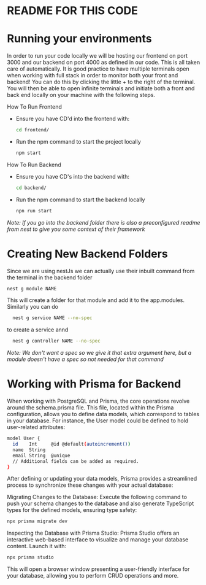 # README FOR THIS CODE


# Running your environments 
In order to run your code locally we will be hosting our frontend on port 3000 and our backend on port 4000 as defined in our code. This is all taken care of automatically. It is good practice to have multiple terminals open when working with full stack in order to monitor both your front and backend! You can do this by clicking the little + to the right of the terminal. You will then be able to open infinite terminals and initiate both a front and back end locally on your machine with the following steps.

How To Run Frontend 

- Ensure you have CD'd into the frontend with:
  ```bash
  cd frontend/
- Run the npm command to start the project locally
   ```bash
  npm start

How To Run Backend 
  - Ensure you have CD's into the backend with: 
    ```bash
    cd backend/
  - Run the npm command to start the backend locally
      ```bash
      npn run start
*Note: If you go into the backend folder there is also a preconfigured readme from nest to give you some context of their framework*


# Creating New Backend Folders
Since we are using nestJs we can actually use their inbuilt command from the terminal in the backend folder
  ```bash
  nest g module NAME
```
This will create a folder for that module and add it to the app.modules. 
Similarly you can do 
```bash
  nest g service NAME --no-spec
```
to create a service annd
```bash
  nest g controller NAME --no-spec
``` 
*Note: We don't want a spec so we give it that extra argument here, but a module doesn't have a spec so not needed for that command*



# Working with Prisma for Backend

When working with PostgreSQL and Prisma, the core operations revolve around the schema.prisma file. This file, located within the Prisma configuration, allows you to define data models, which correspond to tables in your database. For instance, the User model could be defined to hold user-related attributes:

```bash
model User {
  id    Int     @id @default(autoincrement())
  name  String
  email String  @unique
  // Additional fields can be added as required.
}
```
After defining or updating your data models, Prisma provides a streamlined process to synchronize these changes with your actual database:

Migrating Changes to the Database:
Execute the following command to push your schema changes to the database and also generate TypeScript types for the defined models, ensuring type safety:

```bash
npx prisma migrate dev
```

Inspecting the Database with Prisma Studio:
Prisma Studio offers an interactive web-based interface to visualize and manage your database content. Launch it with:
```bash
npx prisma studio
```

This will open a browser window presenting a user-friendly interface for your database, allowing you to perform CRUD operations and more.

 
  
